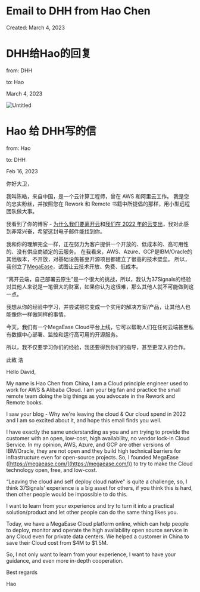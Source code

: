 # Email to DHH from Hao Chen

Created: March 4, 2023

# DHH给Hao的回复

from: DHH

to: Hao

March 4, 2023

![Untitled](Email%20to%20DHH%20from%20Hao%20Chen%204a84aaa5272b4031b168e4b6a036036d/Untitled.jpeg)

# Hao 给 DHH写的信

from: Hao

to: DHH

Feb 16, 2023

你好大卫，

我叫陈皓，来自中国，是一个云计算工程师，曾在 AWS 和阿里云工作。 我是您的忠实粉丝，并按照您在 Rework 和 Remote 书籍中所提倡的那样，用小型远程团队做大事。

我看到了你的博客 - [为什么我们要离开云](https://world.hey.com/dhh/why-we-re-leaving-the-cloud-654b47e0)和[我们在 2022 年的云支出](https://dev.37signals.com/our-cloud-spend-in-2022/)，我对此感到非常兴奋，希望这封电子邮件能找到你。

我和你的理解完全一样，正在努力为客户提供一个开放的、低成本的、高可用性的、没有供应商锁定的云服务。 在我看来，AWS、Azure、GCP是IBM/Oracle的其他版本，不开放，对基础设施甚至开源项目都建立了很高的技术壁垒。 所以，我创立了[MegaEase](https://megaease.com/)，试图让云技术开放、免费、低成本。

“离开云端，自己部署云原生”是一个很大的挑战，所以，我认为37Signals的经验对其他人来说是一笔很大的财富，如果你认为这很难，那么其他人就不可能做到这一点。

我想从你的经验中学习，并尝试把它变成一个实用的解决方案/产品，让其他人也能像你一样做同样的事情。

今天，我们有一个MegaEase Cloud平台上线，它可以帮助人们在任何云端甚至私有数据中心部署、监控和运行高可用的开源服务。

所以，我不仅要学习你们的经验，我还要得到你们的指导，甚至更深入的合作。

此致
浩

Hello David,

My name is Hao Chen from China, I am a Cloud principle engineer used to work for AWS & Alibaba Cloud. I am your big fan and practice the small remote team doing the big things as you advocate in the Rework and Remote books.

I saw your blog - Why we're leaving the cloud & Our cloud spend in 2022 and I am so excited about it, and hope this email finds you well.

I have exactly the same understanding as you and am trying to provide the customer with an open, low-cost, high availability, no vendor lock-in Cloud Service. In my opinion, AWS, Azure, and GCP are other versions of IBM/Oracle, they are not open and they build high technical barriers for infrastructure even for open-source projects. So, I founded MegaEase ([https://megaease.com/](https://megaease.com/)) to try to make the Cloud technology open, free, and low-cost.

“Leaving the cloud and self deploy cloud native” is quite a challenge, so, I think 37Signals’ experience is a big asset for others, if you think this is hard, then other people would be impossible to do this.

I want to learn from your experience and try to turn it into a practical solution/product and let other people can do the same thing likes you.

Today, we have a MegaEase Cloud platform online, which can help people to deploy, monitor and operate the high availability open source service in any Cloud even for private data centers. We helped a customer in China to save their Cloud cost from $4M to $1.5M.

So,  I not only want to learn from your experience, I want to have your guidance, and even more in-depth cooperation.

Best regards

Hao
